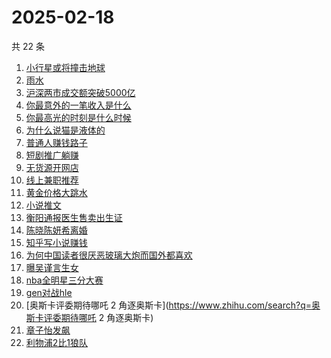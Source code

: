# 2025-02-18

共 22 条

<!-- BEGIN ZHIHUSEARCH -->
<!-- 最后更新时间 Tue Feb 18 2025 16:14:31 GMT+0800 (China Standard Time) -->
1. [小行星或将撞击地球](https://www.zhihu.com/search?q=小行星或将撞击地球)
1. [雨水](https://www.zhihu.com/search?q=雨水)
1. [沪深两市成交额突破5000亿](https://www.zhihu.com/search?q=沪深两市成交额突破5000亿)
1. [你最意外的一笔收入是什么](https://www.zhihu.com/search?q=你最意外的一笔收入是什么)
1. [你最高光的时刻是什么时候](https://www.zhihu.com/search?q=你最高光的时刻是什么时候)
1. [为什么说猫是液体的](https://www.zhihu.com/search?q=为什么说猫是液体的)
1. [普通人赚钱路子](https://www.zhihu.com/search?q=普通人赚钱路子)
1. [短剧推广躺赚](https://www.zhihu.com/search?q=短剧推广躺赚)
1. [无货源开网店](https://www.zhihu.com/search?q=无货源开网店)
1. [线上兼职推荐](https://www.zhihu.com/search?q=线上兼职推荐)
1. [黄金价格大跳水](https://www.zhihu.com/search?q=黄金价格大跳水)
1. [小说推文](https://www.zhihu.com/search?q=小说推文)
1. [衡阳通报医生售卖出生证](https://www.zhihu.com/search?q=衡阳通报医生售卖出生证)
1. [陈晓陈妍希离婚](https://www.zhihu.com/search?q=陈晓陈妍希离婚)
1. [知乎写小说赚钱](https://www.zhihu.com/search?q=知乎写小说赚钱)
1. [为何中国读者很厌恶玻璃大炮而国外都喜欢](https://www.zhihu.com/search?q=为何中国读者很厌恶玻璃大炮而国外都喜欢)
1. [曝吴谨言生女](https://www.zhihu.com/search?q=曝吴谨言生女)
1. [nba全明星三分大赛](https://www.zhihu.com/search?q=nba全明星三分大赛)
1. [gen对战hle](https://www.zhihu.com/search?q=gen对战hle)
1. [奥斯卡评委期待哪吒 2 角逐奥斯卡](https://www.zhihu.com/search?q=奥斯卡评委期待哪吒 2 角逐奥斯卡)
1. [章子怡发飙](https://www.zhihu.com/search?q=章子怡发飙)
1. [利物浦2比1狼队](https://www.zhihu.com/search?q=利物浦2比1狼队)
<!-- END ZHIHUSEARCH -->
